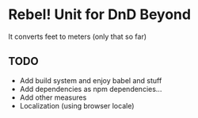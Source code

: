 # Rebel! Unit for DnD Beyond

It converts feet to meters (only that so far)

## TODO

* Add build system and enjoy babel and stuff
* Add dependencies as npm dependencies...
* Add other measures
* Localization (using browser locale)
